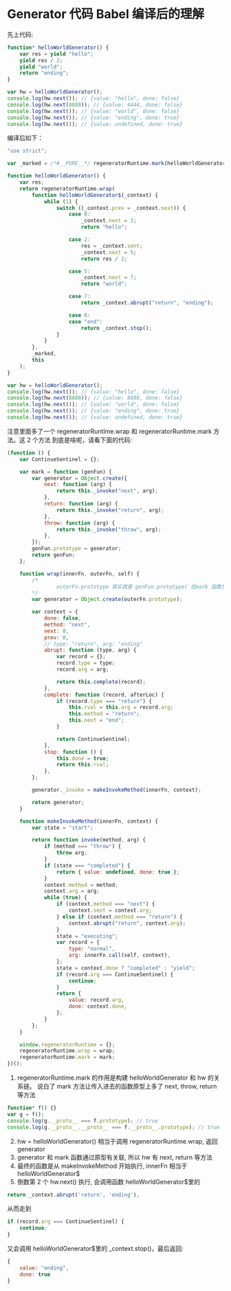 # Generator 代码 Babel 编译后的理解

先上代码:

```javascript
function* helloWorldGenerator() {
	var res = yield "hello";
	yield res / 2;
	yield "world";
	return "ending";
}

var hw = helloWorldGenerator();
console.log(hw.next()); // {value: "hello", done: false}
console.log(hw.next(8888)); // {value: 4444, done: false}
console.log(hw.next()); // {value: "world", done: false}
console.log(hw.next()); // {value: "ending", done: true}
console.log(hw.next()); // {value: undefined, done: true}
```

编译后如下：

```javascript
"use strict";

var _marked = /*#__PURE__*/ regeneratorRuntime.mark(helloWorldGenerator);

function helloWorldGenerator() {
	var res;
	return regeneratorRuntime.wrap(
		function helloWorldGenerator$(_context) {
			while (1) {
				switch ((_context.prev = _context.next)) {
					case 0:
						_context.next = 2;
						return "hello";

					case 2:
						res = _context.sent;
						_context.next = 5;
						return res / 2;

					case 5:
						_context.next = 7;
						return "world";

					case 7:
						return _context.abrupt("return", "ending");

					case 8:
					case "end":
						return _context.stop();
				}
			}
		},
		_marked,
		this
	);
}

var hw = helloWorldGenerator();
console.log(hw.next()); // {value: "hello", done: false}
console.log(hw.next(8888)); // {value: 8888, done: false}
console.log(hw.next()); // {value: "world", done: false}
console.log(hw.next()); // {value: "ending", done: true}
console.log(hw.next()); // {value: undefined, done: true}
```

注意里面多了一个 regeneratorRuntime.wrap 和 regeneratorRuntime.mark 方法。这 2 个方法 到底是啥呢，请看下面的代码:

```javascript
(function () {
	var ContinueSentinel = {};

	var mark = function (genFun) {
		var generator = Object.create({
			next: function (arg) {
				return this._invoke("next", arg);
			},
			return: function (arg) {
				return this._invoke("return", arg);
			},
			throw: function (arg) {
				return this._invoke("throw", arg);
			},
		});
		genFun.prototype = generator;
		return genFun;
	};

	function wrap(innerFn, outerFn, self) {
		/*
                outerFn.prototype 其实就是 genFun.prototype( 在mark 函数里)
        */
		var generator = Object.create(outerFn.prototype);

		var context = {
			done: false,
			method: "next",
			next: 0,
			prev: 0,
			// type: "return", arg: "ending"
			abrupt: function (type, arg) {
				var record = {};
				record.type = type;
				record.arg = arg;

				return this.complete(record);
			},
			complete: function (record, afterLoc) {
				if (record.type === "return") {
					this.rval = this.arg = record.arg;
					this.method = "return";
					this.next = "end";
				}

				return ContinueSentinel;
			},
			stop: function () {
				this.done = true;
				return this.rval;
			},
		};

		generator._invoke = makeInvokeMethod(innerFn, context);

		return generator;
	}

	function makeInvokeMethod(innerFn, context) {
		var state = "start";

		return function invoke(method, arg) {
			if (method === "throw") {
				throw arg;
			}
			if (state === "completed") {
				return { value: undefined, done: true };
			}
			context.method = method;
			context.arg = arg;
			while (true) {
				if (context.method === "next") {
					context.sent = context.arg;
				} else if (context.method === "return") {
					context.abrupt("return", context.arg);
				}
				state = "executing";
				var record = {
					type: "normal",
					arg: innerFn.call(self, context),
				};
				state = context.done ? "completed" : "yield";
				if (record.arg === ContinueSentinel) {
					continue;
				}
				return {
					value: record.arg,
					done: context.done,
				};
			}
		};
	}

	window.regeneratorRuntime = {};
	regeneratorRuntime.wrap = wrap;
	regeneratorRuntime.mark = mark;
})();
```

1. regeneratorRuntime.mark 的作用是构建 helloWorldGenerator 和 hw 的关系链。
   说白了 mark 方法让传入进去的函数原型上多了 next, throw, return 等方法

```javascript
function* f() {}
var g = f();
console.log(g.__proto__ === f.prototype); // true
console.log(g.__proto__.__proto__ === f.__proto__.prototype); // true
```

2. hw = helloWorldGenerator() 相当于调用 regeneratorRuntime.wrap, 返回 generator
3. generator 和 mark 函数通过原型有关联, 所以 hw 有 next, return 等方法
4. 最终的函数是从 makeInvokeMethod 开始执行, innerFn 相当于 helloWorldGenerator$
5. 倒数第 2 个 hw.next() 执行, 会调用函数 helloWorldGenerator$里的

```javascript
return _context.abrupt('return', 'ending'),
```

从而走到

```javascript
if (record.arg === ContinueSentinel) {
    continue;
}
```

又会调用 helloWorldGenerator$里的 \_context.stop()，最后返回:

```javascript
{
    value: "ending",
    done: true
}
```
